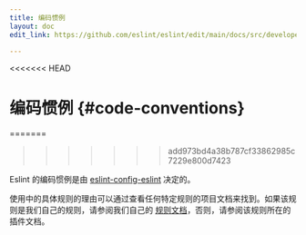 ```yaml
---
title: 编码惯例
layout: doc
edit_link: https://github.com/eslint/eslint/edit/main/docs/src/developer-guide/code-conventions.md

---
```

<<<<<<< HEAD
<!-- Note: No pull requests accepted for this file. See README.md in the root directory for details. -->

# 编码惯例 {#code-conventions}
=======
>>>>>>> add973bd4a38b787cf33862985c7229e800d7423

Eslint 的编码惯例是由
[eslint-config-eslint](https://www.npmjs.com/package/eslint-config-eslint) 决定的。

使用中的具体规则的理由可以通过查看任何特定规则的项目文档来找到。如果该规则是我们自己的规则，请参阅我们自己的 [规则文档](https://eslint.org/docs/rules/)，否则，请参阅该规则所在的插件文档。
 
  
   
    
